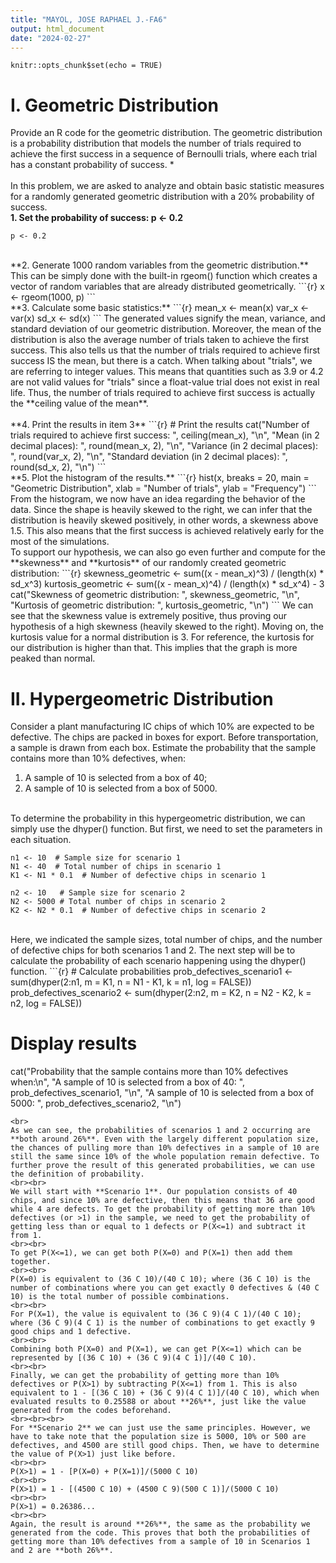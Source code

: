 ```yaml
---
title: "MAYOL, JOSE RAPHAEL J.-FA6"
output: html_document
date: "2024-02-27"
---
```


```{r setup, include=FALSE}
knitr::opts_chunk$set(echo = TRUE)
```

# I. Geometric Distribution
Provide an R code for the geometric distribution. The geometric distribution is a probability distribution that models the number of trials required to achieve the first success in a sequence of Bernoulli trials, where each trial has a constant probability of success.
*
<br><br>
In this problem, we are asked to analyze and obtain basic statistic measures for a randomly generated geometric distribution with a 20% probability of success.
<br>
**1. Set the probability of success:  p <- 0.2**
<br>
```{r}
p <- 0.2
```
<br>
**2. Generate 1000 random variables from the geometric distribution.**
This can be simply done with the built-in rgeom() function which creates a vector of random variables that are already distributed geometrically.
```{r}
x <- rgeom(1000, p)
```
<br>
**3. Calculate some basic statistics:**
```{r}
mean_x <- mean(x)
var_x <- var(x)
sd_x <- sd(x)
```
The generated values signify the mean, variance, and standard deviation of our geometric distribution. Moreover, the mean of the distribution is also the average number of trials taken to achieve the first success. This also tells us that the number of trials required to achieve first success IS the mean, but there is a catch. When talking about "trials", we are referring to integer values. This means that quantities such as 3.9 or 4.2 are not valid values for "trials" since a float-value trial does not exist in real life. Thus, the number of trials required to achieve first success is actually the **ceiling value of the mean**.
<br><br>
**4. Print the results in item 3**
```{r}
# Print the results
cat("Number of trials required to achieve first success: ", ceiling(mean_x), "\n",
    "Mean (in 2 decimal places): ", round(mean_x, 2), "\n",
    "Variance (in 2 decimal places): ", round(var_x, 2), "\n",
    "Standard deviation (in 2 decimal places): ", round(sd_x, 2), "\n")
```
<br>
**5. Plot the histogram of the results.**
```{r}
hist(x, breaks = 20, main = "Geometric Distribution", xlab = "Number of trials", ylab = "Frequency")
```
<br>
From the histogram, we now have an idea regarding the behavior of the data. Since the shape is heavily skewed to the right, we can infer that the distribution is heavily skewed positively, in other words, a skewness above 1.5. This also means that the first success is achieved relatively early for the most of the simulations.
<br>
To support our hypothesis, we can also go even further and compute for the **skewness** and **kurtosis** of our randomly created geometric distribution:
```{r}
skewness_geometric <- sum((x - mean_x)^3) / (length(x) * sd_x^3)
kurtosis_geometric <- sum((x - mean_x)^4) / (length(x) * sd_x^4) - 3
cat("Skewness of geometric distribution: ", skewness_geometric, "\n",
    "Kurtosis of geometric distribution: ", kurtosis_geometric, "\n")
```
We can see that the skewness value is extremely positive, thus proving our hypothesis of a high skewness (heavily skewed to the right). Moving on, the kurtosis value for a normal distribution is 3. For reference, the kurtosis for our distribution is higher than that. This implies that the graph is more peaked than normal.
<br>

# II. Hypergeometric Distribution
Consider a plant manufacturing IC chips of which 10% are expected to be defective. The chips are packed in boxes for export. Before transportation, a sample is drawn from each box. Estimate the probability that the sample contains more than 10% defectives, when:

1. A sample of 10 is selected from a box of 40;
2. A sample of 10 is selected from a box of 5000.
<br><br>

To determine the probability in this hypergeometric distribution, we can simply use the dhyper() function. But first, we need to set the parameters in each situation.
```{r}
n1 <- 10  # Sample size for scenario 1
N1 <- 40  # Total number of chips in scenario 1
K1 <- N1 * 0.1  # Number of defective chips in scenario 1

n2 <- 10   # Sample size for scenario 2
N2 <- 5000 # Total number of chips in scenario 2
K2 <- N2 * 0.1  # Number of defective chips in scenario 2
```
<br>
Here, we indicated the sample sizes, total number of chips, and the number of defective chips for both scenarios 1 and 2. The next step will be to calculate the probability of each scenario happening using the dhyper() function.
```{r}
# Calculate probabilities
prob_defectives_scenario1 <- sum(dhyper(2:n1, m = K1, n = N1 - K1, k = n1, log = FALSE))
prob_defectives_scenario2 <- sum(dhyper(2:n2, m = K2, n = N2 - K2, k = n2, log = FALSE))

# Display results
cat("Probability that the sample contains more than 10% defectives when:\n",
    "A sample of 10 is selected from a box of 40: ", prob_defectives_scenario1, "\n",
    "A sample of 10 is selected from a box of 5000: ", prob_defectives_scenario2, "\n")
```
<br>
As we can see, the probabilities of scenarios 1 and 2 occurring are **both around 26%**. Even with the largely different population size, the chances of pulling more than 10% defectives in a sample of 10 are still the same since 10% of the whole population remain defective. To further prove the result of this generated probabilities, we can use the definition of probability.
<br><br>
We will start with **Scenario 1**. Our population consists of 40 chips, and since 10% are defective, then this means that 36 are good while 4 are defects. To get the probability of getting more than 10% defectives (or >1) in the sample, we need to get the probability of getting less than or equal to 1 defects or P(X<=1) and subtract it from 1.
<br><br>
To get P(X<=1), we can get both P(X=0) and P(X=1) then add them together.
<br><br>
P(X=0) is equivalent to (36 C 10)/(40 C 10); where (36 C 10) is the number of combinations where you can get exactly 0 defectives & (40 C 10) is the total number of possible combinations.
<br><br>
For P(X=1), the value is equivalent to (36 C 9)(4 C 1)/(40 C 10); where (36 C 9)(4 C 1) is the number of combinations to get exactly 9 good chips and 1 defective.
<br><br>
Combining both P(X=0) and P(X=1), we can get P(X<=1) which can be represented by [(36 C 10) + (36 C 9)(4 C 1)]/(40 C 10).
<br><br>
Finally, we can get the probability of getting more than 10% defectives or P(X>1) by subtracting P(X<=1) from 1. This is also equivalent to 1 - [(36 C 10) + (36 C 9)(4 C 1)]/(40 C 10), which when evaluated results to 0.25588 or about **26%**, just like the value generated from the codes beforehand.
<br><br><br>
For **Scenario 2** we can just use the same principles. However, we have to take note that the population size is 5000, 10% or 500 are defectives, and 4500 are still good chips. Then, we have to determine the value of P(X>1) just like before.
<br><br>
P(X>1) = 1 - [P(X=0) + P(X=1)]/(5000 C 10)
<br><br>
P(X>1) = 1 - [(4500 C 10) + (4500 C 9)(500 C 1)]/(5000 C 10)
<br><br>
P(X>1) = 0.26386...
<br><br>
Again, the result is around **26%**, the same as the probability we generated from the code. This proves that both the probabilities of getting more than 10% defectives from a sample of 10 in Scenarios 1 and 2 are **both 26%**.